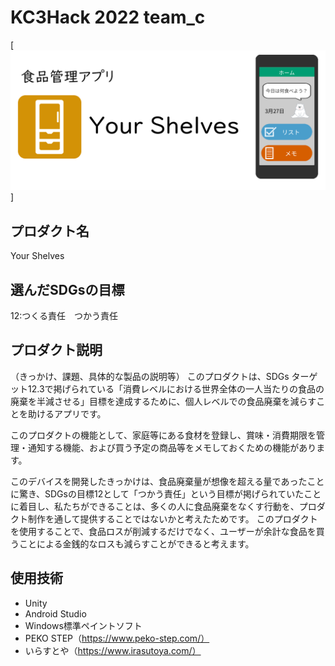 # KC3Hack 2022 team_c

[![KC3Hack 2022 team_c](https://github.com/kc3hack/2022_c/blob/Futagai202203251429/%E3%82%B9%E3%82%AF%E3%83%AA%E3%83%BC%E3%83%B3%E3%82%B7%E3%83%A7%E3%83%83%E3%83%88%202022-03-27%20133206.png)]

## プロダクト名
Your Shelves

## 選んだSDGsの目標
12:つくる責任　つかう責任

## プロダクト説明
（きっかけ、課題、具体的な製品の説明等）
このプロダクトは、SDGs ターゲット12.3で掲げられている「消費レベルにおける世界全体の一人当たりの食品の廃棄を半減させる」目標を達成するために、個人レベルでの食品廃棄を減らすことを助けるアプリです。

このプロダクトの機能として、家庭等にある食材を登録し、賞味・消費期限を管理・通知する機能、および買う予定の商品等をメモしておくための機能があります。

このデバイスを開発したきっかけは、食品廃棄量が想像を超える量であったことに驚き、SDGsの目標12として「つかう責任」という目標が掲げられていたことに着目し、私たちができることは、多くの人に食品廃棄をなくす行動を、プロダクト制作を通して提供することではないかと考えたためです。
このプロダクトを使用することで、食品ロスが削減するだけでなく、ユーザーが余計な食品を買うことによる金銭的なロスも減らすことができると考えます。

## 使用技術
- Unity
- Android Studio
- Windows標準ペイントソフト
- PEKO STEP（https://www.peko-step.com/）
- いらすとや（https://www.irasutoya.com/）
